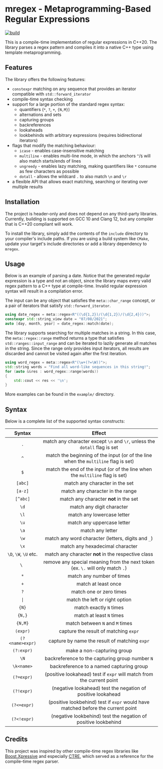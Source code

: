 # mregex - Metaprogramming-Based Regular Expressions
[![build](https://github.com/iulian-rusu/mregex/actions/workflows/build.yml/badge.svg)](https://github.com/iulian-rusu/mregex/actions/workflows/build.yml)

This is a compile-time implementation of regular expressions in C++20.
The library parses a regex pattern and compiles it into a native C++
type using template metaprogramming.

## Features
The library offers the following features:
* `constexpr` matching on any sequence that provides 
an iterator compatible with `std::forward_iterator`
* compile-time syntax checking
* support for a large portion of the standard regex syntax:
  * quantifiers (`*`, `?`, `+`, `{N,M}`)
  * alternations and sets
  * capturing groups
  * backreferences
  * lookaheads
  * lookbehinds with arbitrary expressions (requires bidirectional iterators)
* flags that modify the matching behaviour:
  * `icase` - enables case-insensitive matching
  * `multiline` - enables multi-line mode, in which the anchors `^`/`$` will also match starts/ends of lines
  * `ungreedy` - enables lazy matching, making quantifiers like `*` consume as few characters as possible
  * `dotall` - allows the wildcard `.` to also match `\n` and `\r`
* a flexible API that allows exact matching, searching or iterating over multiple results
    
## Installation
The project is header-only and does not depend on any third-party libraries. 
Currently, building is supported on GCC 10 and Clang 12, but any compiler that is C++20 compliant 
will work.

To install the library, simply add the contents of the `include` directory 
to your compiler's include paths. If you are using a build system like `CMake`, update your 
target's include directories or add a library dependency to `mregex`.

## Usage
Below is an example of parsing a date.
Notice that the generated regular expression is a type and not an object, since the library maps every
valid regex pattern to a C++ type at compile-time. Invalid regular expression syntax will result
in a compilation error.

The input can be any object that satisfies the `meta::char_range` concept, or a pair of iterators that
satisfy `std::forward_iterator`.
```cpp
using date_regex = meta::regex<R"((\d{1,2})/(\d{1,2})/(\d{2,4}))">;
constexpr std::string_view date = "07/08/2021";
auto [day, month, year] = date_regex::match(date);
```

The library supports searching for multiple matches in a string. In this case,
the `meta::regex::range` method returns a type that satisfies `std::ranges::input_range`
and can be iterated to lazily generate all matches in the string. Since the range only provides 
input iterators, all results are discarded and cannot be visited again after the first
iteration.
```cpp
using word_regex = meta::regex<R"(\w+(?=\W))">;
std::string words = "Find all word-like sequences in this string!";
for (auto &&res : word_regex::range(words))
{
    std::cout << res << '\n';
}
```

More examples can be found in the `example/` directory.

## Syntax
Below is a complete list of the supported syntax constructs:

|      **Syntax**       |                                     **Effect**                                     |
|:---------------------:|:----------------------------------------------------------------------------------:|
|          `.`          |     match any character except `\n` and `\r`, unless the `dotall` flag is set      |
|          `^`          | match the beginning of the input (or of the line when the `multiline` flag is set) |
|          `$`          |    match the end of the input (or of the line when the `multiline` flag is set)    |
|        `[abc]`        |                           match any character in the set                           |
|        `[a-z]`        |                          match any character in the range                          |
|       `[^abc]`        |                       match any character **not** in the set                       |
|         `\d`          |                             match any digit character                              |
|         `\l`          |                             match any lowercase letter                             |
|         `\u`          |                             match any uppercase letter                             |
|         `\a`          |                                  match any letter                                  |
|         `\w`          |                 match any word character (letters, digits and `_`)                 |
|         `\x`          |                          match any hexadecimal character                           |
| `\D`, `\W`, `\U` etc. |                match any character **not** in the respective class                 |
|         `\ `          |   remove any special meaning from the next token (ex. `\.` will only match `.`)    |
|          `*`          |                             match any number of times                              |
|          `+`          |                                match at least once                                 |
|          `?`          |                              match one or zero times                               |
|  <code>&#124;</code>  |                           match the left or right option                           |
|         `{N}`         |                              match exactly `N` times                               |
|        `{N,}`         |                              match at least `N` times                              |
|        `{N,M}`        |                          match between `N` and `M` times                           |
|       `(expr)`        |                       capture the result of matching `expr`                        |
|    `(?<name>expr)`    |                   capture by name the result of matching `expr`                    |
|      `(?:expr)`       |                             make a non-capturing group                             |
|         `\N`          |                  backreference to the capturing group number `N`                   |
|      `\k<name>`       |                      backreference to a named capturing group                      |
|      `(?=expr)`       |       (positive lookahead) test if `expr` will match from the current point        |
|      `(?!expr)`       |            (negative lookahead) test the negation of positive lookahead            |
|      `(?<=expr)`      |  (positive lookbehind) test if `expr` would have matched before the current point  |
|      `(?<!expr)`      |           (negative lookbehind) test the negation of positive lookbehind           |

## Credits
This project was inspired by other compile-time regex libraries
like [Boost.Xpressive](https://www.boost.org/doc/libs/1_65_1/doc/html/xpressive.html)
and especially [CTRE](https://github.com/hanickadot/compile-time-regular-expressions), 
which served as a reference for the compile-time regex parser.
